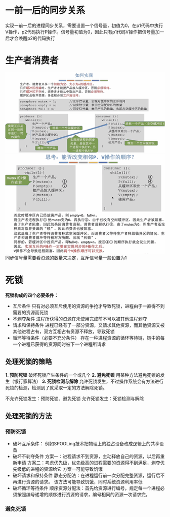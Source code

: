 <!--
 * @Descripttion: 
 * @Author: 只会Ctrl CV的菜鸟
 * @version: 
 * @Date: 2023-02-07 21:49:54
 * @LastEditTime: 2023-02-09 16:12:03
-->
# 一前一后的同步关系
实现一前一后的进程同步关系，需要设置一个信号量，初值为0，在p1代码中执行V操作，p2代码执行P操作。信号量初值为0，因此只有p1代码V操作把信号量加一后才会唤醒p2的代码执行
# 生产者消费者
![](图片/64b97a2eb2456ff24ccfc3a274a09dee.png)
![](图片/1c76146b4d0a3afac401a85eddc30988.png)
同步信号量需要看资源的数量来决定，互斥信号量一般设置为1

# 死锁

**死锁构成的四个必要条件：**
- 互斥条件
只有对必须互斥使用的资源的争抢才导致死锁，进程由于一直得不到需要的资源而死锁
- 不剥夺条件
进程所获得的资源在未使用完成前不可以被其他进程剥夺
- 请求和保持条件
进程已经有了一部分资源，又请求其他资源，而其他资源又被其他进程占有，双方互相占有资源不释放，导致死锁
- 循环等待条件（必要不充分条件）
存在一种进程资源的循环等待链，链中的每一个进程已获得的资源同时被下一个进程所请求
## 处理死锁的策略
**1. 预防死锁**
破坏死锁产生条件的一个或几个
**2. 避免死锁**
用某种方法避免死锁的发生（银行家算法）
**3. 死锁检测与解除**
允许死锁发生，不过操作系统会有方法进行死锁的检测，检测到了就采取一定的方法解除死锁。

不允许死锁发生：预防死锁、避免死锁
允许死锁发生：死锁检测与解除

## 处理死锁的方法
### 预防死锁
- 破坏互斥条件：
例如SPOOLing技术把物理上的独占设备改成逻辑上的共享设备
- 破坏不剥夺条件
方案一：进程请求不到资源，主动释放自己的资源，以后再重新申请
方案二：考虑优先级，优先级高的进程需要的资源得不到满足，剥夺优先级低的进程的资源给它
方案一可能导致饥饿
- 破坏请求和保持条件
静态分配法：在进程运行前一次分配完整资源，运行后不再进行资源的请求。
该方法可能导致饥饿，同时系统资源利用率低
- 破坏循环等待条件
顺序资源分配法：首先给资源进行编号，规定每一个进程必须按照编号递增的顺序进行资源的请求，编号相同的资源一次请求完。

### 避免死锁
